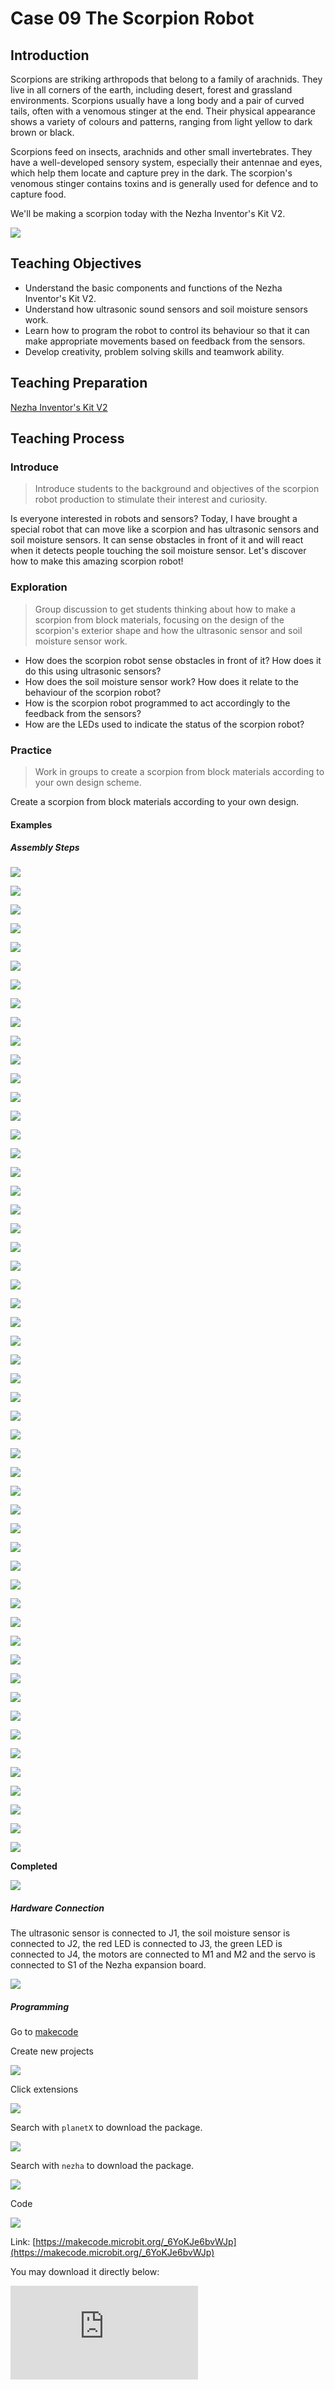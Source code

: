 ﻿---
sidebar_position: 10
---

# Case 09 The Scorpion Robot

## Introduction 

Scorpions are striking arthropods that belong to a family of arachnids. They live in all corners of the earth, including desert, forest and grassland environments. Scorpions usually have a long body and a pair of curved tails, often with a venomous stinger at the end. Their physical appearance shows a variety of colours and patterns, ranging from light yellow to dark brown or black.

Scorpions feed on insects, arachnids and other small invertebrates. They have a well-developed sensory system, especially their antennae and eyes, which help them locate and capture prey in the dark. The scorpion's venomous stinger contains toxins and is generally used for defence and to capture food.


We'll be making a scorpion today with the Nezha Inventor's Kit V2.

![](https://wiki-media-ef.oss-cn-hongkong.aliyuncs.com/i18n/en/docusaurus-plugin-content-docs/current/microbit/building-blocks/nezha-inventors-kit-v2/images/nezha-inventors-kit-v2-case-09-01.png)


## Teaching Objectives

- Understand the basic components and functions of the Nezha Inventor's Kit V2.
- Understand how ultrasonic sound sensors and soil moisture sensors work.
- Learn how to program the robot to control its behaviour so that it can make appropriate movements based on feedback from the sensors.
- Develop creativity, problem solving skills and teamwork ability.

## Teaching Preparation

[Nezha Inventor's Kit V2](https://www.elecfreaks.com/nezha-inventor-s-kit-v2-for-micro-bit.html)


## Teaching Process

### Introduce

>Introduce students to the background and objectives of the scorpion robot production to stimulate their interest and curiosity.

Is everyone interested in robots and sensors? Today, I have brought a special robot that can move like a scorpion and has ultrasonic sensors and soil moisture sensors. It can sense obstacles in front of it and will react when it detects people touching the soil moisture sensor. Let's discover how to make this amazing scorpion robot!

### Exploration

>Group discussion to get students thinking about how to make a scorpion from block materials, focusing on the design of the scorpion's exterior shape and how the ultrasonic sensor and soil moisture sensor work.

- How does the scorpion robot sense obstacles in front of it? How does it do this using ultrasonic sensors?
- How does the soil moisture sensor work? How does it relate to the behaviour of the scorpion robot?
- How is the scorpion robot programmed to act accordingly to the feedback from the sensors?
- How are the LEDs used to indicate the status of the scorpion robot?

### Practice

>Work in groups to create a scorpion from block materials according to your own design scheme.

Create a scorpion from block materials according to your own design.



#### Examples

##### Assembly Steps


![](https://wiki-media-ef.oss-cn-hongkong.aliyuncs.com/i18n/en/docusaurus-plugin-content-docs/current/microbit/building-blocks/nezha-inventors-kit-v2/images/nezha-inventors-kit-v2-step-09-01.png)

![](https://wiki-media-ef.oss-cn-hongkong.aliyuncs.com/i18n/en/docusaurus-plugin-content-docs/current/microbit/building-blocks/nezha-inventors-kit-v2/images/nezha-inventors-kit-v2-step-09-02.png)

![](https://wiki-media-ef.oss-cn-hongkong.aliyuncs.com/i18n/en/docusaurus-plugin-content-docs/current/microbit/building-blocks/nezha-inventors-kit-v2/images/nezha-inventors-kit-v2-step-09-03.png)

![](https://wiki-media-ef.oss-cn-hongkong.aliyuncs.com/i18n/en/docusaurus-plugin-content-docs/current/microbit/building-blocks/nezha-inventors-kit-v2/images/nezha-inventors-kit-v2-step-09-04.png)

![](https://wiki-media-ef.oss-cn-hongkong.aliyuncs.com/i18n/en/docusaurus-plugin-content-docs/current/microbit/building-blocks/nezha-inventors-kit-v2/images/nezha-inventors-kit-v2-step-09-05.png)

![](https://wiki-media-ef.oss-cn-hongkong.aliyuncs.com/i18n/en/docusaurus-plugin-content-docs/current/microbit/building-blocks/nezha-inventors-kit-v2/images/nezha-inventors-kit-v2-step-09-06.png)

![](https://wiki-media-ef.oss-cn-hongkong.aliyuncs.com/i18n/en/docusaurus-plugin-content-docs/current/microbit/building-blocks/nezha-inventors-kit-v2/images/nezha-inventors-kit-v2-step-09-07.png)

![](https://wiki-media-ef.oss-cn-hongkong.aliyuncs.com/i18n/en/docusaurus-plugin-content-docs/current/microbit/building-blocks/nezha-inventors-kit-v2/images/nezha-inventors-kit-v2-step-09-08.png)

![](https://wiki-media-ef.oss-cn-hongkong.aliyuncs.com/i18n/en/docusaurus-plugin-content-docs/current/microbit/building-blocks/nezha-inventors-kit-v2/images/nezha-inventors-kit-v2-step-09-09.png)

![](https://wiki-media-ef.oss-cn-hongkong.aliyuncs.com/i18n/en/docusaurus-plugin-content-docs/current/microbit/building-blocks/nezha-inventors-kit-v2/images/nezha-inventors-kit-v2-step-09-10.png)

![](https://wiki-media-ef.oss-cn-hongkong.aliyuncs.com/i18n/en/docusaurus-plugin-content-docs/current/microbit/building-blocks/nezha-inventors-kit-v2/images/nezha-inventors-kit-v2-step-09-11.png)

![](https://wiki-media-ef.oss-cn-hongkong.aliyuncs.com/i18n/en/docusaurus-plugin-content-docs/current/microbit/building-blocks/nezha-inventors-kit-v2/images/nezha-inventors-kit-v2-step-09-12.png)

![](https://wiki-media-ef.oss-cn-hongkong.aliyuncs.com/i18n/en/docusaurus-plugin-content-docs/current/microbit/building-blocks/nezha-inventors-kit-v2/images/nezha-inventors-kit-v2-step-09-13.png)

![](https://wiki-media-ef.oss-cn-hongkong.aliyuncs.com/i18n/en/docusaurus-plugin-content-docs/current/microbit/building-blocks/nezha-inventors-kit-v2/images/nezha-inventors-kit-v2-step-09-14.png)

![](https://wiki-media-ef.oss-cn-hongkong.aliyuncs.com/i18n/en/docusaurus-plugin-content-docs/current/microbit/building-blocks/nezha-inventors-kit-v2/images/nezha-inventors-kit-v2-step-09-15.png)

![](https://wiki-media-ef.oss-cn-hongkong.aliyuncs.com/i18n/en/docusaurus-plugin-content-docs/current/microbit/building-blocks/nezha-inventors-kit-v2/images/nezha-inventors-kit-v2-step-09-16.png)

![](https://wiki-media-ef.oss-cn-hongkong.aliyuncs.com/i18n/en/docusaurus-plugin-content-docs/current/microbit/building-blocks/nezha-inventors-kit-v2/images/nezha-inventors-kit-v2-step-09-17.png)

![](https://wiki-media-ef.oss-cn-hongkong.aliyuncs.com/i18n/en/docusaurus-plugin-content-docs/current/microbit/building-blocks/nezha-inventors-kit-v2/images/nezha-inventors-kit-v2-step-09-18.png)

![](https://wiki-media-ef.oss-cn-hongkong.aliyuncs.com/i18n/en/docusaurus-plugin-content-docs/current/microbit/building-blocks/nezha-inventors-kit-v2/images/nezha-inventors-kit-v2-step-09-19.png)

![](https://wiki-media-ef.oss-cn-hongkong.aliyuncs.com/i18n/en/docusaurus-plugin-content-docs/current/microbit/building-blocks/nezha-inventors-kit-v2/images/nezha-inventors-kit-v2-step-09-20.png)

![](https://wiki-media-ef.oss-cn-hongkong.aliyuncs.com/i18n/en/docusaurus-plugin-content-docs/current/microbit/building-blocks/nezha-inventors-kit-v2/images/nezha-inventors-kit-v2-step-09-21.png)

![](https://wiki-media-ef.oss-cn-hongkong.aliyuncs.com/i18n/en/docusaurus-plugin-content-docs/current/microbit/building-blocks/nezha-inventors-kit-v2/images/nezha-inventors-kit-v2-step-09-22.png)

![](https://wiki-media-ef.oss-cn-hongkong.aliyuncs.com/i18n/en/docusaurus-plugin-content-docs/current/microbit/building-blocks/nezha-inventors-kit-v2/images/nezha-inventors-kit-v2-step-09-23.png)

![](https://wiki-media-ef.oss-cn-hongkong.aliyuncs.com/i18n/en/docusaurus-plugin-content-docs/current/microbit/building-blocks/nezha-inventors-kit-v2/images/nezha-inventors-kit-v2-step-09-24.png)

![](https://wiki-media-ef.oss-cn-hongkong.aliyuncs.com/i18n/en/docusaurus-plugin-content-docs/current/microbit/building-blocks/nezha-inventors-kit-v2/images/nezha-inventors-kit-v2-step-09-25.png)

![](https://wiki-media-ef.oss-cn-hongkong.aliyuncs.com/i18n/en/docusaurus-plugin-content-docs/current/microbit/building-blocks/nezha-inventors-kit-v2/images/nezha-inventors-kit-v2-step-09-26.png)

![](https://wiki-media-ef.oss-cn-hongkong.aliyuncs.com/i18n/en/docusaurus-plugin-content-docs/current/microbit/building-blocks/nezha-inventors-kit-v2/images/nezha-inventors-kit-v2-step-09-27.png)

![](https://wiki-media-ef.oss-cn-hongkong.aliyuncs.com/i18n/en/docusaurus-plugin-content-docs/current/microbit/building-blocks/nezha-inventors-kit-v2/images/nezha-inventors-kit-v2-step-09-28.png)

![](https://wiki-media-ef.oss-cn-hongkong.aliyuncs.com/i18n/en/docusaurus-plugin-content-docs/current/microbit/building-blocks/nezha-inventors-kit-v2/images/nezha-inventors-kit-v2-step-09-29.png)

![](https://wiki-media-ef.oss-cn-hongkong.aliyuncs.com/i18n/en/docusaurus-plugin-content-docs/current/microbit/building-blocks/nezha-inventors-kit-v2/images/nezha-inventors-kit-v2-step-09-30.png)

![](https://wiki-media-ef.oss-cn-hongkong.aliyuncs.com/i18n/en/docusaurus-plugin-content-docs/current/microbit/building-blocks/nezha-inventors-kit-v2/images/nezha-inventors-kit-v2-step-09-31.png)

![](https://wiki-media-ef.oss-cn-hongkong.aliyuncs.com/i18n/en/docusaurus-plugin-content-docs/current/microbit/building-blocks/nezha-inventors-kit-v2/images/nezha-inventors-kit-v2-step-09-32.png)

![](https://wiki-media-ef.oss-cn-hongkong.aliyuncs.com/i18n/en/docusaurus-plugin-content-docs/current/microbit/building-blocks/nezha-inventors-kit-v2/images/nezha-inventors-kit-v2-step-09-33.png)

![](https://wiki-media-ef.oss-cn-hongkong.aliyuncs.com/i18n/en/docusaurus-plugin-content-docs/current/microbit/building-blocks/nezha-inventors-kit-v2/images/nezha-inventors-kit-v2-step-09-34.png)

![](https://wiki-media-ef.oss-cn-hongkong.aliyuncs.com/i18n/en/docusaurus-plugin-content-docs/current/microbit/building-blocks/nezha-inventors-kit-v2/images/nezha-inventors-kit-v2-step-09-35.png)

![](https://wiki-media-ef.oss-cn-hongkong.aliyuncs.com/i18n/en/docusaurus-plugin-content-docs/current/microbit/building-blocks/nezha-inventors-kit-v2/images/nezha-inventors-kit-v2-step-09-36.png)

![](https://wiki-media-ef.oss-cn-hongkong.aliyuncs.com/i18n/en/docusaurus-plugin-content-docs/current/microbit/building-blocks/nezha-inventors-kit-v2/images/nezha-inventors-kit-v2-step-09-37.png)

![](https://wiki-media-ef.oss-cn-hongkong.aliyuncs.com/i18n/en/docusaurus-plugin-content-docs/current/microbit/building-blocks/nezha-inventors-kit-v2/images/nezha-inventors-kit-v2-step-09-38.png)

![](https://wiki-media-ef.oss-cn-hongkong.aliyuncs.com/i18n/en/docusaurus-plugin-content-docs/current/microbit/building-blocks/nezha-inventors-kit-v2/images/nezha-inventors-kit-v2-step-09-39.png)

![](https://wiki-media-ef.oss-cn-hongkong.aliyuncs.com/i18n/en/docusaurus-plugin-content-docs/current/microbit/building-blocks/nezha-inventors-kit-v2/images/nezha-inventors-kit-v2-step-09-40.png)

![](https://wiki-media-ef.oss-cn-hongkong.aliyuncs.com/i18n/en/docusaurus-plugin-content-docs/current/microbit/building-blocks/nezha-inventors-kit-v2/images/nezha-inventors-kit-v2-step-09-41.png)

![](https://wiki-media-ef.oss-cn-hongkong.aliyuncs.com/i18n/en/docusaurus-plugin-content-docs/current/microbit/building-blocks/nezha-inventors-kit-v2/images/nezha-inventors-kit-v2-step-09-42.png)

![](https://wiki-media-ef.oss-cn-hongkong.aliyuncs.com/i18n/en/docusaurus-plugin-content-docs/current/microbit/building-blocks/nezha-inventors-kit-v2/images/nezha-inventors-kit-v2-step-09-43.png)

![](https://wiki-media-ef.oss-cn-hongkong.aliyuncs.com/i18n/en/docusaurus-plugin-content-docs/current/microbit/building-blocks/nezha-inventors-kit-v2/images/nezha-inventors-kit-v2-step-09-44.png)

![](https://wiki-media-ef.oss-cn-hongkong.aliyuncs.com/i18n/en/docusaurus-plugin-content-docs/current/microbit/building-blocks/nezha-inventors-kit-v2/images/nezha-inventors-kit-v2-step-09-45.png)

![](https://wiki-media-ef.oss-cn-hongkong.aliyuncs.com/i18n/en/docusaurus-plugin-content-docs/current/microbit/building-blocks/nezha-inventors-kit-v2/images/nezha-inventors-kit-v2-step-09-46.png)

![](https://wiki-media-ef.oss-cn-hongkong.aliyuncs.com/i18n/en/docusaurus-plugin-content-docs/current/microbit/building-blocks/nezha-inventors-kit-v2/images/nezha-inventors-kit-v2-step-09-47.png)

![](https://wiki-media-ef.oss-cn-hongkong.aliyuncs.com/i18n/en/docusaurus-plugin-content-docs/current/microbit/building-blocks/nezha-inventors-kit-v2/images/nezha-inventors-kit-v2-step-09-48.png)

![](https://wiki-media-ef.oss-cn-hongkong.aliyuncs.com/i18n/en/docusaurus-plugin-content-docs/current/microbit/building-blocks/nezha-inventors-kit-v2/images/nezha-inventors-kit-v2-step-09-49.png)

![](https://wiki-media-ef.oss-cn-hongkong.aliyuncs.com/i18n/en/docusaurus-plugin-content-docs/current/microbit/building-blocks/nezha-inventors-kit-v2/images/nezha-inventors-kit-v2-step-09-50.png)

![](https://wiki-media-ef.oss-cn-hongkong.aliyuncs.com/i18n/en/docusaurus-plugin-content-docs/current/microbit/building-blocks/nezha-inventors-kit-v2/images/nezha-inventors-kit-v2-step-09-51.png)

![](https://wiki-media-ef.oss-cn-hongkong.aliyuncs.com/i18n/en/docusaurus-plugin-content-docs/current/microbit/building-blocks/nezha-inventors-kit-v2/images/nezha-inventors-kit-v2-step-09-52.png)

![](https://wiki-media-ef.oss-cn-hongkong.aliyuncs.com/i18n/en/docusaurus-plugin-content-docs/current/microbit/building-blocks/nezha-inventors-kit-v2/images/nezha-inventors-kit-v2-step-09-53.png)

**Completed**

![](https://wiki-media-ef.oss-cn-hongkong.aliyuncs.com/i18n/en/docusaurus-plugin-content-docs/current/microbit/building-blocks/nezha-inventors-kit-v2/images/nezha-inventors-kit-v2-case-09-01.png)

##### Hardware Connection

The ultrasonic sensor is connected to J1, the soil moisture sensor is connected to J2, the red LED is connected to J3, the green LED is connected to J4, the motors are connected to M1 and M2 and the servo is connected to S1 of the Nezha expansion board.

![](https://wiki-media-ef.oss-cn-hongkong.aliyuncs.com/i18n/en/docusaurus-plugin-content-docs/current/microbit/building-blocks/nezha-inventors-kit-v2/images/nezha-inventors-kit-v2-case-09-02.png)

##### Programming 

Go to [makecode](https://makecode.microbit.org/#)

Create new projects

![](https://wiki-media-ef.oss-cn-hongkong.aliyuncs.com/i18n/en/docusaurus-plugin-content-docs/current/microbit/building-blocks/nezha-inventors-kit-v2/images/nezha-inventors-kit-v2-case-19-03.png)

Click extensions

![](https://wiki-media-ef.oss-cn-hongkong.aliyuncs.com/i18n/en/docusaurus-plugin-content-docs/current/microbit/building-blocks/nezha-inventors-kit-v2/images/nezha-inventors-kit-v2-case-19-04.png)

Search with `planetX` to download the package. 

![](https://wiki-media-ef.oss-cn-hongkong.aliyuncs.com/i18n/en/docusaurus-plugin-content-docs/current/microbit/building-blocks/nezha-inventors-kit-v2/images/nezha-inventors-kit-v2-case-19-05.png)

Search with `nezha` to download the package. 

![](https://wiki-media-ef.oss-cn-hongkong.aliyuncs.com/i18n/en/docusaurus-plugin-content-docs/current/microbit/building-blocks/nezha-inventors-kit-v2/images/nezha-inventors-kit-v2-case-19-06.png)

Code

![](https://wiki-media-ef.oss-cn-hongkong.aliyuncs.com/i18n/en/docusaurus-plugin-content-docs/current/microbit/building-blocks/nezha-inventors-kit-v2/images/nezha-inventors-kit-v2-case-09-07.png)


Link: [https://makecode.microbit.org/_6YoKJe6bvWJp](https://makecode.microbit.org/_6YoKJe6bvWJp)

You may download it directly below:

<div
    style={{
        position: 'relative',
        paddingBottom: '60%',
        overflow: 'hidden',
    }}
>
    <iframe
        src="https://makecode.microbit.org/_6YoKJe6bvWJp"
        frameborder="0"
        sandbox="allow-popups allow-forms allow-scripts allow-same-origin"
        style={{
            position: 'absolute',
            width: '100%',
            height: '100%',
        }}
    />
</div>


### Demonstration

>Present in groups and compare the results and effectiveness of each group.

#### Result

When the scorpion's tail is touched, the scorpion travels forward and when an obstacle is detected ahead it stops and begins to clip.

![](https://wiki-media-ef.oss-cn-hongkong.aliyuncs.com/i18n/en/docusaurus-plugin-content-docs/current/microbit/building-blocks/nezha-inventors-kit-v2/images/nezha-inventors-kit-v2-case-09.gif)

### Reflection

>Share in groups so that students in each group can share their production process and insights, summarise the problems and solutions they encountered, and evaluate their strengths and weaknesses.
